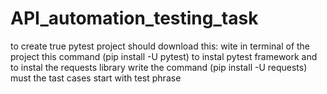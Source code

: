 # API_automation_testing_task

to create true pytest project should download this: 
wite in terminal of the project this command (pip install -U pytest) to instal pytest framework
and to instal the requests library write the command (pip install -U requests)
must the tast cases start with test phrase 
